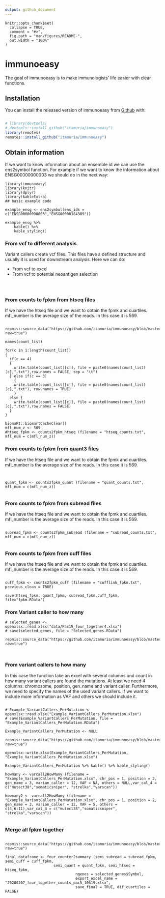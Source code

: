 ```yaml
---
output: github_document
---
```


<!-- README.md is generated from README.Rmd. Please edit that file -->

```{r, include = FALSE}
knitr::opts_chunk$set(
  collapse = TRUE,
  comment = "#>",
  fig.path = "man/figures/README-",
  out.width = "100%"
)
```

# immunoeasy

<!-- badges: start -->
<!-- badges: end -->

The goal of immunoeasy is to make immunologists' life easier with clear functions. 

## Installation

You can install the released version of immunoeasy from [Github](https://github.com/itamuria/immunoeasy) with:

``` r

# library(devtools)
# devtools::install_github("itamuria/immunoeasy")
library(remotes)
remotes::install_github("itamuria/immunoeasy")
```

## Obtain information

If we want to know information about an ensemble id we can use the ens2symbol function. For example if we want to know the information about ENSG00000000003 we should do in the next way:



```{r example}
library(immunoeasy)
library(knitr)
library(dplyr)
library(kableExtra)
## basic example code

example_ensg <- ens2symbol(ens_ids = c("ENSG00000000003","ENSG00000184389"))

example_ensg %>% 
    kable() %>%
    kable_styling()

```

### From vcf to different analysis

Variant callers create vcf files. This files have a defined structure and usually it is used for downstream analysis. Here we can do:

- From vcf to excel
- From vcf to potential neoantigen selection

```{r vcf2}



```

### From counts to fpkm from htseq files

If we have the htseq file and we want to obtain the fpmk and cuartiles. mfl_number is the average size of the reads. In this case it is 569.

```{r count2fpkm_htseq}

repmis::source_data("https://github.com/itamuria/immunoeasy/blob/master/data/immunoeasy_counts.RData?raw=true")

names(count_list)

for(c in 1:length(count_list))
{
  if(c == 4) 
  {
    write.table(count_list[[c]], file = paste0(names(count_list)[c],".txt"),row.names = FALSE, sep = "\t")
  } else if(c == 3)  
    {
    write.table(count_list[[c]], file = paste0(names(count_list)[c],".txt"), row.names = TRUE)
    }
  else {
    write.table(count_list[[c]], file = paste0(names(count_list)[c],".txt"),row.names = FALSE)
  }
}

biomaRt::biomartCacheClear() 
mfl_num_z <- 569
#htseq_fpkm <- counts2fpkm_htseq (filename = "htseq_counts.txt", mfl_num = c(mfl_num_z))

```

### From counts to fpkm from quant3 files

If we have the htseq file and we want to obtain the fpmk and cuartiles. mfl_number is the average size of the reads. In this case it is 569.

```{r count2fpkm_quant3}


quant_fpkm <- counts2fpkm_quant (filename = "quant_counts.txt", mfl_num = c(mfl_num_z))


```

### From counts to fpkm from subread files

If we have the htseq file and we want to obtain the fpmk and cuartiles. mfl_number is the average size of the reads. In this case it is 569.

```{r count2fpkm_subread}

subread_fpkm <- counts2fpkm_subread (filename = "subread_counts.txt", mfl_num = c(mfl_num_z))


```


### From counts to fpkm from cuff files

If we have the htseq file and we want to obtain the fpmk and cuartiles. mfl_number is the average size of the reads. In this case it is 569.

```{r count2fpkm_cuff, previous_clean = TRUE}

cuff_fpkm <- counts2fpkm_cuff (filename = "cufflink_fpkm.txt", previous_clean = TRUE)

save(htseq_fpkm, quant_fpkm, subread_fpkm,cuff_fpkm, file="fpkm.RData")

```

### From Variant caller to how many

```{r}
# selected_genes <- openxlsx::read.xlsx("data/Pac19_four_together4.xlsx")
# save(selected_genes, file = "Selected_genes.RData")

repmis::source_data("https://github.com/itamuria/immunoeasy/blob/master/data/Selected_genes.RData?raw=true")



```
### From variant callers to how many

In this case the function take an excel with several columns and count in how many variant callers are found the mutations. At least we need 4 columns: chromosome, position, gen_name and variant caller. Furthermore, we need to specify the names of the used variant callers. If we want to include more information as VAF and others we should include it. 


```{r}

# Example_VariantCallers_PerMutation <- openxlsx::read.xlsx("Example_VariantCallers_PerMutation.xlsx")
# save(Example_VariantCallers_PerMutation, file = "Example_VariantCallers_PerMutation.RData")

Example_VariantCallers_PerMutation <- NULL

repmis::source_data("https://github.com/itamuria/immunoeasy/blob/master/data/Example_VariantCallers_PerMutation.RData?raw=true")

openxlsx::write.xlsx(Example_VariantCallers_PerMutation, "Example_VariantCallers_PerMutation.xlsx")

Example_VariantCallers_PerMutation %>% kable() %>% kable_styling()

howmany <- varcall2HowMany (filename = "Example_VariantCallers_PerMutation.xlsx", chr_pos = 1, position = 2, gen_name = 3, varian_caller = 12, VAF = NA, others = NULL,var_cal_4 = c("mutect38","somaticsniper", "strelka","varscan"))

howmany2 <- varcall2HowMany (filename = "Example_VariantCallers_PerMutation.xlsx", chr_pos = 1, position = 2, gen_name = 3, varian_caller = 12, VAF = 5, others = c(4,6:11),var_cal_4 = c("mutect38","somaticsniper", "strelka","varscan"))  
  
```

### Merge all fpkm together

```{r}

repmis::source_data("https://github.com/itamuria/immunoeasy/blob/master/data/fpkm.RData?raw=true")

final_dataframe <- four_counter2summary (semi_subread = subread_fpkm, semi_cuff = cuff_fpkm,
                      semi_quant = quant_fpkm, semi_htseq = htseq_fpkm,
                                ngenes = selected_genes$Symbol,
                                export_excel_name = "20200207_four_together_counts_pac5_10619.xlsx",
                                save_final = TRUE, dif_cuartiles = FALSE)
```





















